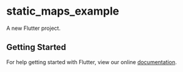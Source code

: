 # static_maps_example

A new Flutter project.

## Getting Started

For help getting started with Flutter, view our online
[documentation](http://flutter.io/).
